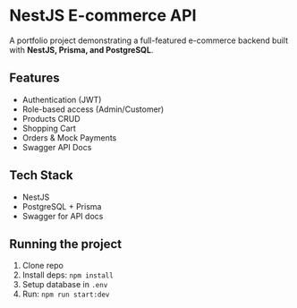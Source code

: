 # NestJS E-commerce API

A portfolio project demonstrating a full-featured e-commerce backend built with **NestJS, Prisma, and PostgreSQL**.

## Features
- Authentication (JWT)
- Role-based access (Admin/Customer)
- Products CRUD
- Shopping Cart
- Orders & Mock Payments
- Swagger API Docs

## Tech Stack
- NestJS
- PostgreSQL + Prisma
- Swagger for API docs


## Running the project
1. Clone repo
2. Install deps: `npm install`
3. Setup database in `.env`
4. Run: `npm run start:dev`
